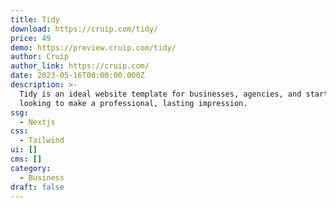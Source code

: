 ```yaml
---
title: Tidy
download: https://cruip.com/tidy/
price: 49
demo: https://preview.cruip.com/tidy/
author: Cruip
author_link: https://cruip.com/
date: 2023-05-16T00:00:00.000Z
description: >-
  Tidy is an ideal website template for businesses, agencies, and startups
  looking to make a professional, lasting impression.
ssg:
  - Nextjs
css:
  - Tailwind
ui: []
cms: []
category:
  - Business
draft: false
---
```

